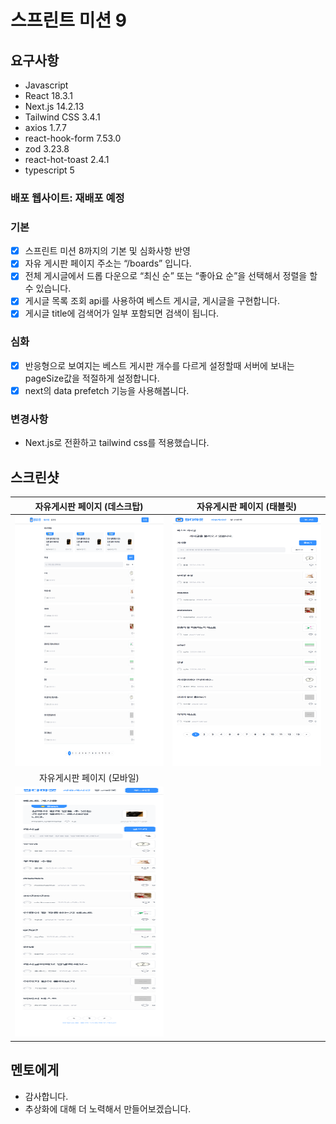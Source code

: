 # 스프린트 미션 9 

## 요구사항

- Javascript
- React 18.3.1
- Next.js 14.2.13
- Tailwind CSS 3.4.1
- axios 1.7.7
- react-hook-form 7.53.0
- zod 3.23.8
- react-hot-toast 2.4.1
- typescript 5

### 배포 웹사이트: 재배포 예정

### 기본

- [x] 스프린트 미션 8까지의 기본 및 심화사항 반영
- [x] 자유 게시판 페이지 주소는 “/boards” 입니다.
- [x] 전체 게시글에서 드롭 다운으로 “최신 순” 또는 “좋아요 순”을 선택해서 정렬을 할 수 있습니다.
- [x] 게시글 목록 조회 api를 사용하여 베스트 게시글, 게시글을 구현합니다.
- [x] 게시글 title에 검색어가 일부 포함되면 검색이 됩니다.

### 심화

- [x] 반응형으로 보여지는 베스트 게시판 개수를 다르게 설정할때 서버에 보내는 pageSize값을 적절하게 설정합니다.
- [x] next의 data prefetch 기능을 사용해봅니다.

### 변경사항

- Next.js로 전환하고 tailwind css를 적용했습니다.

## 스크린샷

|                            자유게시판 페이지 (데스크탑)                          |                       자유게시판 페이지 (태블릿)                             |
| :----------------------------------------------------------------------------: | :------------------------------------------------------------------------: |
|   <img src="/public/images/boardsDesktop.png" width="400" height="400">        | <img src="/public/images/boardsTablet.png" width="400" height="400">       |
|                            자유게시판 페이지 (모바일)                            |                                 
|    <img src="/public/images/boardsMobile.png" width="400" height="400">        |          

## 멘토에게

- 감사합니다.
- 추상화에 대해 더 노력해서 만들어보겠습니다.